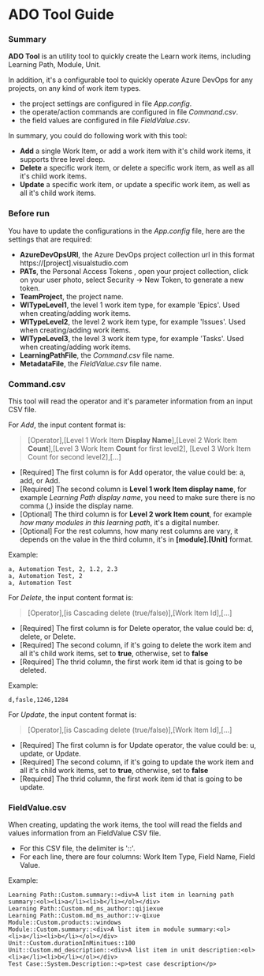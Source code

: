 ﻿# ADO Tool Guide
### Summary
**ADO Tool** is an utility tool to quickly create the Learn work items, including Learning Path, Module, Unit.

In addition, it's a configurable tool to quickly operate Azure DevOps for any projects, on any kind of work item types. 
- the project settings are configured in file *App.config*.
- the operate/action commands are configured in file *Command.csv*.
- the field values are configured in file *FieldValue.csv*.

In summary, you could do following work with this tool:

- **Add** a single Work Item, or add a work item with it's child work items, it supports three level deep.
- **Delete** a specific work item, or delete a specific work item, as well as all it's child work items.
- **Update** a specific work item, or update a specific work item, as well as all it's child work items.

### Before run
You have to update the configurations in the *App.config* file, here are the settings that are required:
- **AzureDevOpsURI**, the Azure DevOps project collection url in this format https://[project].visualstudio.com
- **PATs**, the Personal Access Tokens , open your project collection, click on your user photo, select Security -> New Token, to generate a new token.
- **TeamProject**, the project name.
- **WITypeLevel1**, the level 1 work item type, for example 'Epics'. Used when creating/adding work items.
- **WITypeLevel2**, the level 2 work item type, for example 'Issues'. Used when creating/adding work items.
- **WITypeLevel3**, the level 3 work item type, for example 'Tasks'. Used when creating/adding work items.
- **LearningPathFile**, the *Command.csv* file name.
- **MetadataFile**, the *FieldValue.csv* file name.

### Command.csv
This tool will read the operator and it's parameter information from an input CSV file.

For *Add*, the input content format is:  
> [Operator],[Level 1 Work Item **Display Name**],[Level 2 Work Item **Count**],[Level 3 Work Item **Count** for first level2], [Level 3 Work Item Count for second level2],[...]

- [Required] The first column is for Add operator, the value could be: a, add, or Add.  
- [Required] The second column is **Level 1 work Item display name**, for example *Learning Path display name*, you need to make sure there is no comma (,) inside the display name.  
- [Optional] The third column is for **Level 2 work Item count**, for example *how many modules in this learning path*, it's a digital number.
- [Optional] For the rest columns, how many rest columns are vary, it depends on the value in the third column, it's in **[module].[Unit]** format.

Example:
```csv
a, Automation Test, 2, 1.2, 2.3
a, Automation Test, 2
a, Automation Test
```
For *Delete*, the input content format is:
>[Operator],[is Cascading delete (true/false)],[Work Item Id],[...]

- [Required] The first column is for Delete operator, the value could be: d, delete, or Delete.  
- [Required] The second column, if it's going to delete the work item and all it's child work items, set to **true**, otherwise, set to **false**
- [Required] The thrid column, the first work item id that is going to be deleted.

Example:
```csv
d,fasle,1246,1284
```
For *Update*, the input content format is:
>[Operator],[is Cascading delete (true/false)],[Work Item Id],[...]

- [Required] The first column is for Update operator, the value could be: u, update, or Update.  
- [Required] The second column, if it's going to update the work item and all it's child work items, set to **true**, otherwise, set to **false**
- [Required] The thrid column, the first work item id that is going to be update.

### FieldValue.csv
When creating, updating the work items, the tool will read the fields and values information from an FieldValue CSV file.

- For this CSV file, the delimiter is '::'.
- For each line, there are four columns: Work Item Type, Field Name, Field Value.

Example:
```csv
Learning Path::Custom.summary::<div>A list item in learning path summary:<ol><li>a</li><li>b</li></ol></div>
Learning Path::Custom.md_ms_author::qijiexue
Learning Path::Custom.md_ms_author::v-qixue
Module::Custom.products::windows
Module::Custom.summary::<div>A list item in module summary:<ol><li>a</li><li>b</li></ol></div>
Unit::Custom.durationInMinitues::100
Unit::Custom.md_description::<div>A list item in unit description:<ol><li>a</li><li>b</li></ol></div>
Test Case::System.Description::<p>test case description</p>
```